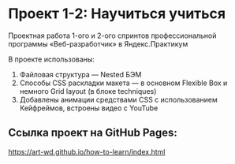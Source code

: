 # Проект 1-2: Научиться учиться

Проектная работа 1-ого и 2-ого спринтов профессиональной программы «Веб-разработчик» в Яндекс.Практикум

В проекте использованы:
1. Файловая структура — Nested БЭМ
2. Способы CSS раскладки макета — в основном Flexible Box и немного Grid layout (в блоке techniques)
3. Добавлены анимации средствами CSS с использованием Кейфреймов, встроены видео с YouTube

## Ссылка проект на GitHub Pages:
https://art-wd.github.io/how-to-learn/index.html
